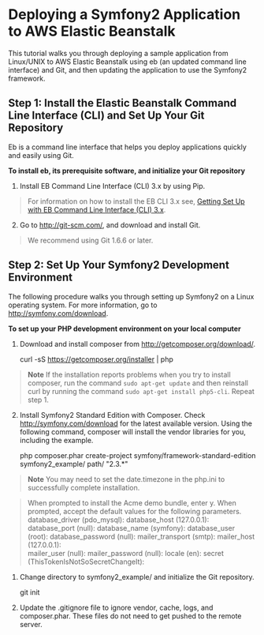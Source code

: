 Deploying a Symfony2 Application to AWS Elastic Beanstalk
=========================================================

This tutorial walks you through deploying a sample application from Linux/UNIX to AWS Elastic Beanstalk using eb (an updated command line interface) and Git, and then updating the application to use the Symfony2 framework.

Step 1: Install the Elastic Beanstalk Command Line Interface (CLI) and Set Up Your Git Repository
------------------------------------------------------------------------
Eb is a command line interface that helps you deploy applications quickly and easily using Git. 

**To install eb, its prerequisite software, and initialize your Git repository**

 1. Install EB Command Line Interface (CLI) 3.x by using Pip. 
> For information on how to install the EB CLI 3.x see, [Getting Set Up with EB Command Line Interface (CLI) 3.x](http://docs.aws.amazon.com/elasticbeanstalk/latest/dg/eb-cli3-install.html).
  
 2. Go to http://git-scm.com/, and download and install Git. 
> We recommend using Git 1.6.6 or later.

Step 2: Set Up Your Symfony2 Development Environment
----------------------------------------------------
The following procedure walks you through setting up Symfony2 on a Linux operating system. For more information, go to http://symfony.com/download.

**To set up your PHP development environment on your local computer**

 1. Download and install composer from http://getcomposer.org/download/.

    curl -sS https://getcomposer.org/installer | php

> **Note**   If the installation reports problems when you try to install composer, run the command `sudo apt-get update` and then reinstall curl by running the command `sudo apt-get install php5-cli`. Repeat step 1.

 2. Install Symfony2 Standard Edition with Composer. Check http://symfony.com/download for the latest available version. Using the following command, composer will install the vendor libraries for you, including the example.

    php composer.phar create-project symfony/framework-standard-edition symfony2_example/ path/ "2.3.*"

> **Note** You may need to set the date.timezone in the php.ini to successfully complete installation.

> When prompted to install the Acme demo bundle, enter y. When prompted, accept the default values for the following parameters.
    database_driver (pdo_mysql): 
    database_host (127.0.0.1): 
    database_port (null): 
    database_name (symfony): 
    database_user (root): 
    database_password (null): 
    mailer_transport (smtp): 
    mailer_host (127.0.0.1):     
    mailer_user (null): 
    mailer_password (null): 
    locale (en): 
    secret (ThisTokenIsNotSoSecretChangeIt):

 1. Change directory to symfony2_example/ <version number> and initialize the Git repository.

    git init 

 2. Update the .gitignore file to ignore vendor, cache, logs, and composer.phar. These files do not need to get pushed to the remote server.